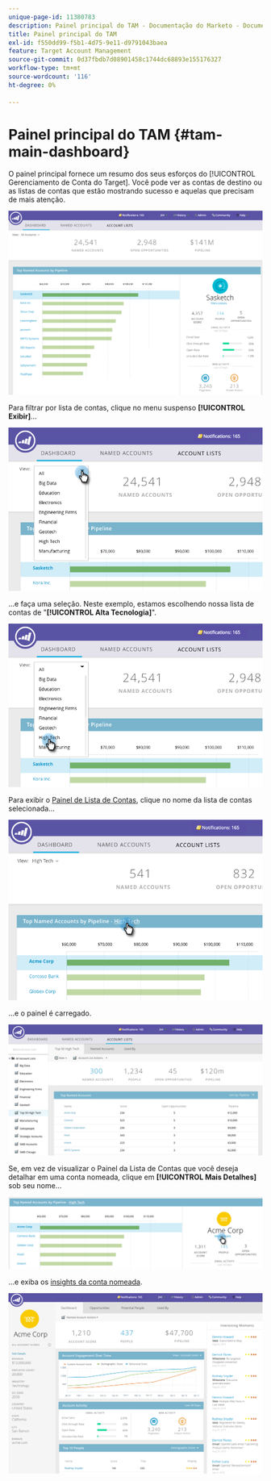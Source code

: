 ```yaml
---
unique-page-id: 11380783
description: Painel principal do TAM - Documentação do Marketo - Documentação do produto
title: Painel principal do TAM
exl-id: f550dd99-f5b1-4d75-9e11-d9791043baea
feature: Target Account Management
source-git-commit: 0d37fbdb7d08901458c1744dc68893e155176327
workflow-type: tm+mt
source-wordcount: '116'
ht-degree: 0%

---
```


# Painel principal do TAM {#tam-main-dashboard}

O painel principal fornece um resumo dos seus esforços do [!UICONTROL Gerenciamento de Conta do Target]. Você pode ver as contas de destino ou as listas de contas que estão mostrando sucesso e aquelas que precisam de mais atenção.

![](assets/one.png)

Para filtrar por lista de contas, clique no menu suspenso **[!UICONTROL Exibir]**...

![](assets/two.png)

...e faça uma seleção. Neste exemplo, estamos escolhendo nossa lista de contas de &quot;**[!UICONTROL Alta Tecnologia]**&quot;.

![](assets/three.png)

Para exibir o [Painel de Lista de Contas](/help/marketo/product-docs/target-account-management/measure/account-list-insights.md#account-list-dashboard), clique no nome da lista de contas selecionada...

![](assets/four.png)

...e o painel é carregado.

![](assets/five.png)

Se, em vez de visualizar o Painel da Lista de Contas que você deseja detalhar em uma conta nomeada, clique em **[!UICONTROL Mais Detalhes]** sob seu nome...

![](assets/six.png)

...e exiba os [insights da conta nomeada](/help/marketo/product-docs/target-account-management/measure/named-account-insights.md).

![](assets/seven.png)
